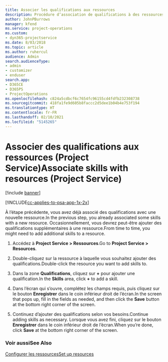 ```yaml
---
title: Associer les qualifications aux ressources
description: Procédure d’association de qualifications à des ressources spécifiques dans Project Service
author: JohnPBurrows
manager: kfend
ms.service: project-operations
ms.custom:
- dyn365-projectservice
ms.date: 8/03/2018
ms.topic: article
ms.author: ruhercul
audience: Admin
search.audienceType:
- admin
- customizer
- enduser
search.app:
- D365CE
- D365PS
- ProjectOperations
ms.openlocfilehash: c824a5cdbcf6c7654fc96155cd4fdfb232308738
ms.sourcegitcommit: 418fa1fe9d605b8faccc2d5dee1b04b4e753f194
ms.translationtype: HT
ms.contentlocale: fr-FR
ms.lasthandoff: 02/10/2021
ms.locfileid: "5145265"
---
```

# <a name="associate-skills-with-resources-project-service"></a><span data-ttu-id="88f4e-103">Associer des qualifications aux ressources (Project Service)</span><span class="sxs-lookup"><span data-stu-id="88f4e-103">Associate skills with resources (Project Service)</span></span>

[!include [banner](../includes/psa-now-project-operations.md)]

[!INCLUDE[cc-applies-to-psa-app-1x-2x](../includes/cc-applies-to-psa-app-1x-2x.md)]

<span data-ttu-id="88f4e-104">À l’étape précédente, vous avez déjà associé des qualifications avec une nouvelle ressource.</span><span class="sxs-lookup"><span data-stu-id="88f4e-104">In the previous step, you already associated some skills with  a new resource.</span></span> <span data-ttu-id="88f4e-105">Occasionnellement, vous devrez peut-être ajouter des qualifications supplémentaires à une ressource.</span><span class="sxs-lookup"><span data-stu-id="88f4e-105">From time to time, you might need to add additional skills to a resource.</span></span>  
  
1.  <span data-ttu-id="88f4e-106">Accédez à **Project Service > Ressources**.</span><span class="sxs-lookup"><span data-stu-id="88f4e-106">Go to **Project Service > Resources**.</span></span>  
  
2.  <span data-ttu-id="88f4e-107">Double-cliquez sur la ressource à laquelle vous souhaitez ajouter des qualifications.</span><span class="sxs-lookup"><span data-stu-id="88f4e-107">Double-click the resource you want to add skills to.</span></span>  
  
3.  <span data-ttu-id="88f4e-108">Dans la zone **Qualifications**, cliquez sur **+** pour ajouter une qualification.</span><span class="sxs-lookup"><span data-stu-id="88f4e-108">In the **Skills** area, click **+** to add a skill.</span></span>  
  
4.  <span data-ttu-id="88f4e-109">Dans l’écran qui s’ouvre, complétez les champs requis, puis cliquez sur le bouton **Enregistrer** dans le coin inférieur droit de l’écran.</span><span class="sxs-lookup"><span data-stu-id="88f4e-109">In the screen that pops up, fill in the fields as needed, and then click the **Save** button at the bottom right corner of the screen.</span></span>  
  
5.  <span data-ttu-id="88f4e-110">Continuez d’ajouter des qualifications selon vos besoins.</span><span class="sxs-lookup"><span data-stu-id="88f4e-110">Continue adding skills as necessary.</span></span> <span data-ttu-id="88f4e-111">Lorsque vous avez fini, cliquez sur le bouton **Enregistrer** dans le coin inférieur droit de l’écran.</span><span class="sxs-lookup"><span data-stu-id="88f4e-111">When you’re done, click **Save** at the bottom right corner of the screen.</span></span>  
  
### <a name="see-also"></a><span data-ttu-id="88f4e-112">Voir aussi</span><span class="sxs-lookup"><span data-stu-id="88f4e-112">See Also</span></span>  
 [<span data-ttu-id="88f4e-113">Configurer les ressources</span><span class="sxs-lookup"><span data-stu-id="88f4e-113">Set up resources</span></span>](../psa/set-up-resources.md)
